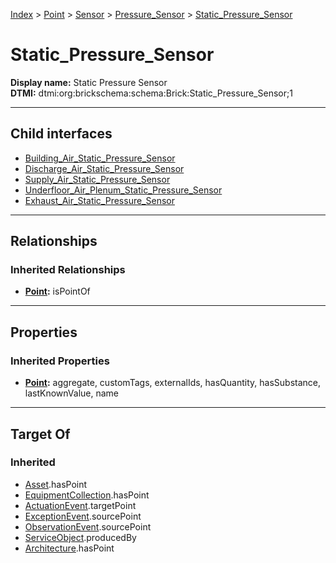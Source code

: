 [Index](../../../../Index.md) > [Point](../../../Point.md) > [Sensor](../../Sensor.md) > [Pressure_Sensor](../Pressure_Sensor.md) > [Static_Pressure_Sensor](#)
# Static_Pressure_Sensor

**Display name:** Static Pressure Sensor<br />
**DTMI:** dtmi:org:brickschema:schema:Brick:Static_Pressure_Sensor;1

---

## Child interfaces
* [Building_Air_Static_Pressure_Sensor](Building_Air_Static_Pressure_Sensor.md)
* [Discharge_Air_Static_Pressure_Sensor](Discharge_Air_Static_Pressure_Sensor.md)
* [Supply_Air_Static_Pressure_Sensor](Supply_Air_Static_Pressure_Sensor.md)
* [Underfloor_Air_Plenum_Static_Pressure_Sensor](Underfloor_Air_Plenum_Static_Pressure_Sensor.md)
* [Exhaust_Air_Static_Pressure_Sensor](Exhaust_Air_Static_Pressure_Sensor/Exhaust_Air_Static_Pressure_Sensor.md)

---

## Relationships
### Inherited Relationships
* **[Point](../../../Point.md):** isPointOf

---

## Properties
### Inherited Properties
* **[Point](../../../Point.md):** aggregate, customTags, externalIds, hasQuantity, hasSubstance, lastKnownValue, name

---

## Target Of
### Inherited
* [Asset](../../../../Asset/Asset.md).hasPoint
* [EquipmentCollection](../../../../Collection/AssetCollection/EquipmentCollection/EquipmentCollection.md).hasPoint
* [ActuationEvent](../../../../Event/PointEvent/ActuationEvent.md).targetPoint
* [ExceptionEvent](../../../../Event/PointEvent/ExceptionEvent.md).sourcePoint
* [ObservationEvent](../../../../Event/PointEvent/ObservationEvent.md).sourcePoint
* [ServiceObject](../../../../Information/ServiceObject/ServiceObject.md).producedBy
* [Architecture](../../../../Space/Architecture/Architecture.md).hasPoint
